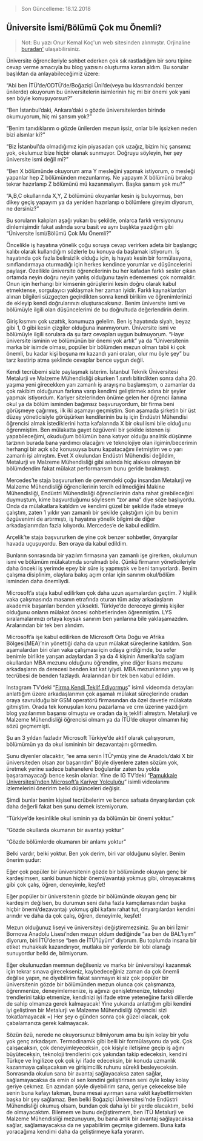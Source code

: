 > Son Güncelleme: 18.12.2018

## Üniversite İsmi/Bölümü Çok mu Önemli?

> Not: Bu yazı Onur Kemal Koç'un web sitesinden alınmıştır. Orjinaline [buradan'](https://www.onurkemalkoc.com/universite-ismi-bolumu-cok-mu-onemli/) ulaşabilirsiniz.


Üniversite öğrencileriyle sohbet ederken çok sık rastladığım bir soru tipine cevap verme amacıyla bu blog yazısını oluşturma kararı aldım. Bu sorular başlıktan da anlayabileceğimiz üzere:

“Abi ben İTÜ’de/ODTÜ’de/Boğaziçi Üni’de(veya bu klasmandaki benzer ünilerde) okuyorum bu üniversitelerin isimlerinin hiç mi bir önemi yok yani sen böyle konuşuyorsun?”

“Ben İstanbul’daki, Ankara’daki o gözde üniversitelerden birinde okumuyorum, hiç mi şansım yok?”

“Benim tanıdıklarım o gözde ünilerden mezun işsiz, onlar bile işsizken neden bizi alsınlar ki?”

“Biz İstanbul’da olmadığımız için piyasadan çok uzağız, bizim hiç şansımız yok, okulumuz bize hiçbir olanak sunmuyor. Doğruyu söyleyin, her şey üniversite ismi değil mi?”

“Ben X bölümünde okuyorum ama Y mesleğini yapmak istiyorum, o mesleği yapanlar hep Z bölümünden mezunlarmış. Ne yapayım X bölümünü bırakıp tekrar hazırlanıp Z bölümünü mü kazanmalıyım. Başka şansım yok mu?”

“A,B,C okullarında X,Y, Z bölümünü okuyanlar kesin iş buluyormuş, ben dikey geçiş yapayım ya da yeniden hazırlanıp o bölümlere gireyim diyorum, ne dersiniz?”

Bu soruların kalıpları aşağı yukarı bu şekilde, onlarca farklı versiyonunu dinlemişimdir fakat aslında soru basit ve aynı başlıkta yazdığım gibi “Üniversite İsmi/Bölümü Çok Mu Önemli?”


Öncelikle iş hayatına yönelik çoğu soruya cevap verirken adeta bir başlangıç kalıbı olarak kullandığım sözlerle bu konuya da başlamak istiyorum. İş hayatında çok fazla belirsizlik olduğu için, iş hayatı kesin bir formülasyona, sınıflandırmaya oturmadığı için herkes kendince yorumlar ve düşüncelerini paylaşır. Özellikle üniversite öğrencilerinin bu her kafadan farklı sesler çıkan ortamda neyin doğru neyin yanlış olduğunu tayin edememesi çok normaldir. Onun için herhangi bir kimsenin görüşlerini kesin doğru olarak kabul etmektense, sorgulayıcı yaklaşmak her zaman iyidir. Farklı kaynaklardan alınan bilgileri süzgeçten geçirdikten sonra kendi birikim ve öğrenimlerinizi de ekleyip kendi doğrularınızı oluşturacaksınız. Benim üniversite ismi ve bölümüyle ilgili olan düşüncelerimi de bu doğrultuda değerlendirin derim.

Giriş kısmını çok uzattık, konumuza gelelim. Ben iş hayatında siyah, beyaz gibi 1, 0 gibi kesin çizgiler olduğuna inanmıyorum. Üniversite ismi ve bölümüyle ilgili sorulara da şu tarz cevapları uygun bulmuyorum. “Hayır üniversite isminin ve bölümünün bir önemi yok artık” ya da “Üniversitenin marka bir isimde olması, popüler bir bölümden mezun olman tabii ki çok önemli, bu kadar kişi boşuna mı kazandı yani oraları, olur mu öyle şey” bu tarz kestirip atma şeklinde cevaplar bence uygun değil.

Kendi tecrübemi sizle paylaşmak isterim. İstanbul Teknik Üniversitesi Metalurji ve Malzeme Mühendisliği okurken 1.sınıfı bitirdikten sonra daha 20. yaşıma yeni girecekken yarı zamanlı iş arayışına başlamıştım, o zamanlar da çok rakibim olduğunun farkına varıp kendimi geliştirmek adına bir şeyler yapmak istiyordum. Kariyer sitelerinden önüme gelen her öğrenci ilanına okul ya da bölüm isminden bağımsız başvuruyordum, bir firma beni görüşmeye çağırmış, ilk iki aşamayı geçmiştim. Son aşamada şirketin bir üst düzey yöneticisiyle görüşürken kendilerinin bu iş için Endüstri Mühendisi öğrencisi almak istediklerini hatta kafalarında X bir okul ismi bile olduğunu öğrenmiştim. Ben mülakatta gayet özgüvenli bir şekilde istenen işi yapabileceğimi, okuduğum bölümün bana katıyor olduğu analitik düşünme tarzının burada bana yardımcı olacağını ve teknolojiye olan ilgimin/becerimin herhangi bir açık söz konusuysa bunu kapatacağını iletmiştim ve o yarı zamanlı işi almıştım. Evet X okulundan Endüstri Mühendisi değildim, Metalurji ve Malzeme Mühendisliği gibi aslında hiç alakası olmayan bir bölümdendim fakat mülakat performansım bunu geride bırakmıştı.

Mercedes’te staja başvururken de çevremdeki çoğu insandan Metalurji ve Malzeme Mühendisliği öğrencilerinin tercih edilmediğini Makine Mühendisliği, Endüstri Mühendisliği öğrencilerinin daha rahat girebileceğini duymuştum, kime başvurduğumu söylesem “zor ama” diye söze başlıyordu. Onda da mülakatlara katıldım ve kendimi güzel bir şekilde ifade etmeye çalıştım, zaten 1 yıldır yarı zamanlı bir şekilde çalıştığım için bu benim özgüvenimi de artırmıştı, iş hayatına yönelik bilgimi de diğer arkadaşlarımdan fazla kılıyordu. Mercedes’e de kabul edildim.

Arçelik’te staja başvururken de yine çok benzer sohbetler, önyargılar havada uçuşuyordu. Ben oraya da kabul edildim.

Bunların sonrasında bir yazılım firmasına yarı zamanlı işe girerken, okulumun ismi ve bölümüm mülakatımda sorulmadı bile. Çünkü firmanın yöneticileriyle daha önceki iş yerimde epey bir süre iş yapmıştık ve beni tanıyorlardı. Benim çalışma disiplinim, olaylara bakış açım onlar için sanırım okul/bölüm isminden daha önemliydi.

Microsoft’a staja kabul edilirken çok daha uzun aşamalardan geçtim. 7 kişilik vaka çalışmasında masanın etrafında oturan tüm aday arkadaşların akademik başarıları benden yüksekti. Türkiye’de dereceye girmiş kişiler olduğunu onların mülakat öncesi sohbetlerinden öğrenmiştim. LYS sıralamalarımızı ortaya koysak sanırım ben yanlarına bile yaklaşamazdım. Aralarından bir tek ben alındım.

Microsoft’a işe kabul edilirken de Microsoft Orta Doğu ve Afrika Bölgesi(MEA)’nin yönettiği daha da uzun mülakat süreçlerine katıldım. Son aşamalardan biri olan vaka çalışması için odaya girdiğimde, bu sefer benimle birlikte yarışan adaylardan 3 ya da 4 kişinin Amerika’da sağlam okullardan MBA mezunu olduğunu öğrendim, yine diğer lisans mezunu arkadaşların da derecesi benden kat kat iyiydi. MBA mezunlarının yaşı ve iş tecrübesi de benden fazlaydı. Aralarından bir tek ben kabul edildim.

Instagram TV’deki “[Firma Kendi Teklif Ediyormuş](https://www.instagram.com/tv/BmQ7PKjHRXX/)” isimli videomda detayları anlattığım üzere arkadaşlarımın çok aşamalı mülakat süreçlerinde oradan oraya savrulduğu bir GSM operatörü firmasından da özel davetle mülakata gitmiştim. Orada tek konuşulan konu pazarlama ve crm üzerine yazdığım blog yazılarımın başarısı olmuştu ve oradan da iş teklifi almıştım. Metalurji ve Malzeme Mühendisliği öğrencisi olmam ya da İTÜ’de okuyor olmamın hiç sözü geçmemişti.

Şu an 3 yıldan fazladır Microsoft Türkiye’de aktif olarak çalışıyorum, bölümümün ya da okul ismininin bir dezavantajını görmedim.

Şunu diyenler olacaktır, “ee ama senin İTÜ’ymüş yine de Anadolu’daki X bir üniversiteden olsan zor başarırdın” Böyle diyenlere zaten sözüm yok, üretmek yerine sadece bahanelere boğulanlar zaten bu yolda başaramayacağı bence kesin olanlar. Yine de IG TV’deki “[Pamukkale Üniversitesi’nden Microsoft’a Kariyer Yolculuğu](https://www.instagram.com/tv/BkSQlNWFMXa/)” isimli videolarımı izlemelerini öneririm belki düşünceleri değişir.

Şimdi bunlar benim kişisel tecrübelerim ve bence safsata önyargılardan çok daha değerli fakat ben şunu demek istemiyorum.

“Türkiye’de kesinlikle okul isminin ya da bölümün bir önemi yoktur.”

“Gözde okullarda okumanın bir avantajı yoktur”

“Gözde bölümlerde okumanın bir anlamı yoktur”

Belki vardır, belki yoktur. Ben yok derim, biri var olduğunu söyler. Benim önerim şudur:

Eğer çok popüler bir üniversitenin gözde bir bölümünde okuyan genç bir kardeşimsen, sanki bunun hiçbir önemi/avantajı yokmuş gibi, olmayacakmış gibi çok çalış, öğren, deneyimle, keşfet!

Eğer popüler bir üniversitenin gözde bir bölümünde okuyan genç bir kardeşim değilsen, bu durumun seni daha fazla kamçılamasından başka hiçbir önemi/dezavantajı yokmuş gibi kafanı rahat tut, önyargılardan kendini arındır ve daha da çok çalış, öğren, deneyimle, keşfet!

Mezun olduğunuz liseyi ve üniversiteyi değiştiremezsiniz. Şu an biri İzmir Bornova Anadolu Lisesi’nden mezun oldum dediğinde “aa ben de BAL’lıyım” diyorum, biri İTÜ’dense “ben de İTÜ’lüyüm” diyorum. Bu toplumda insana bir etiket muhakkak kazandırıyor, mutlaka bir yerlerde bir lobi olanağı sunuyordur belki de, bilmiyorum.

Eğer okulunuzdan memnun değilseniz ve marka bir üniversiteyi kazanmak için tekrar sınava girecekseniz, kaybedeceğiniz zaman da çok önemli değilse yapın, ne diyebilirim fakat sanmayın ki siz çok popüler bir üniversitenin gözde bir bölümünden mezun olunca çok çalışmanıza, öğrenmenize, deneyimlemenize, iş ağınızı genişletmenize, teknoloji trendlerini takip etmenize, kendinizi iyi ifade etme yeteneğine farklı dillerde de sahip olmanıza gerek kalmayacak! Yine yukarıda anlattığım gibi kendini iyi geliştiren bir Metalurji ve Malzeme Mühendisliği öğrencisi sizi tokatlamayacak =) Her şey o günden sonra çok güzel olacak, çok çabalamanıza gerek kalmayacak.

Sözün özü, nerede ne okuyorsunuz bilmiyorum ama bu işin kolay bir yolu yok genç arkadaşım. Termodinamik gibi belli bir formülasyonu da yok. Çok çalışacaksın, çok deneyimleyeceksin, çok kişiyle iletişime geçip iş ağını büyüteceksin, teknoloji trendlerini çok yakından takip edeceksin, kendini Türkçe ve İngilizce çok çok iyi ifade edeceksin, bir konuda uzmanlık kazanmaya çalışacaksın ve girişimcilik ruhunu sürekli besleyeceksin. Sonrasında okulun sana bir avantaj sağlayacaksa zaten sağlar, sağlamayacaksa da emin ol sen kendini geliştirirsen seni öyle kolay kolay geriye çekmez. En azından şöyle diyebilirim sana, geriye çekecekse bile senin buna kafayı takman, buna mesai ayırman sana vakit kaybettirmekten başka bir şey sağlamaz. Ben belki Boğaziçi Üniversitesi’nde Endüstri Mühendisliği okumuş olsam, bundan çok daha iyi bir yerde olacaktım, belki de olmayacaktım. Bilemem ve bunu değiştiremem, ben İTÜ Metalurji ve Malzeme Mühendisliği mezunuyum, bu bana artık bir avantaj sağlayacaksa sağlar, sağlamayacaksa da ne yapabilirim geçmişe gidemem. Buna kafa yoracağıma kendimi daha da geliştirmeye kafa yorarım.
